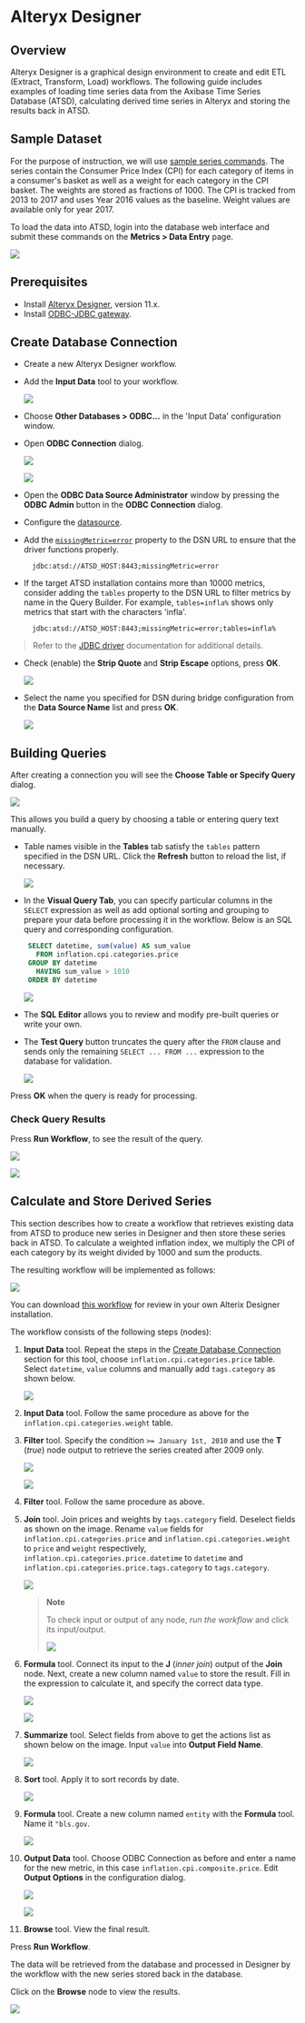 # Alteryx Designer


## Overview

Alteryx Designer is a graphical design environment to create and edit ETL
(Extract, Transform, Load) workflows. The following guide includes examples of
loading time series data from the Axibase Time Series Database (ATSD),
calculating derived time series in Alteryx and storing the results back in ATSD.

## Sample Dataset

For the purpose of instruction, we will use [sample series commands](resources/commands.txt).
The series contain the Consumer Price Index (CPI) for each category
of items in a consumer's basket as well as a weight for each category in the CPI
basket. The weights are stored as fractions of 1000. The CPI is tracked from 2013 to
2017 and uses Year 2016 values as the baseline. Weight values are available only for
year 2017.

To load the data into ATSD, login into the database web interface and submit
these commands on the **Metrics > Data Entry** page.

![](images/metrics_entry.png)

## Prerequisites

- Install [Alteryx Designer](https://www.alteryx.com/products/alteryx-designer), version 11.x.
- Install [ODBC-JDBC gateway](../odbc/README.md).

## Create Database Connection

- Create a new Alteryx Designer workflow.

- Add the **Input Data** tool to your workflow.

  ![](images/input_data.png)

- Choose **Other Databases > ODBC...** in the 'Input Data' configuration window.
- Open **ODBC Connection** dialog.

  ![](images/choose_odbc.png)

  ![](images/no_dsn.png)

- Open the **ODBC Data Source Administrator** window by pressing the **ODBC Admin** button in the **ODBC Connection** dialog.

- Configure the [datasource](../odbc/README.md#configure-odbc-data-source).

- Add the [`missingMetric=error`](https://github.com/axibase/atsd-jdbc#jdbc-connection-properties-supported-by-driver) property to the DSN URL to ensure that the driver functions properly.

  ```text
    jdbc:atsd://ATSD_HOST:8443;missingMetric=error
  ```

- If the target ATSD installation contains more than 10000 metrics, consider adding the `tables` property to the DSN URL to filter metrics by name in the Query Builder. For example, `tables=infla%` shows only metrics that start with the characters 'infla'. 

  ```text
    jdbc:atsd://ATSD_HOST:8443;missingMetric=error;tables=infla%
  ```

> Refer to the [JDBC driver](https://github.com/axibase/atsd-jdbc#jdbc-connection-properties-supported-by-driver) documentation for additional details.

- Check (enable) the **Strip Quote** and **Strip Escape** options, press **OK**.

  ![](images/odbc_quotes.png)

- Select the name you specified for DSN during bridge configuration from the **Data
  Source Name** list and press **OK**.

  ![](images/dsn_list.png)

## Building Queries

After creating a connection you will see the **Choose Table or Specify Query** dialog.

![](images/choose_table.png)

This allows you build a query by choosing a table or entering query
text manually.

- Table names visible in the **Tables** tab satisfy the `tables` pattern
  specified in the DSN URL. Click the **Refresh** button to reload the list, if
  necessary.

  ![](images/metrics_list.png)

- In the **Visual Query Tab**, you can specify particular columns in the `SELECT` expression as well as add optional
  sorting and grouping to prepare your
  data before processing it in the workflow. Below is an SQL query and corresponding
  configuration.

  ```sql
   SELECT datetime, sum(value) AS sum_value
     FROM inflation.cpi.categories.price
   GROUP BY datetime
     HAVING sum_value > 1010
   ORDER BY datetime
  ```

  ![](images/visual_builder.png)

- The **SQL Editor** allows you to review and modify pre-built queries or write
  your own.

- The **Test Query** button truncates the query after the `FROM` clause and sends only the remaining
  `SELECT ... FROM ...` expression to the database for validation.

  ![](images/sql_editor.png)

Press **OK** when the query is ready for processing.

### Check Query Results

Press **Run Workflow**, to see the result of the query.

![](images/run_workflow.png)

![](images/results.png)

## Calculate and Store Derived Series

This section describes how to create a workflow that retrieves existing
data from ATSD to produce new series in Designer and then store these series back in ATSD.
To calculate a weighted inflation index, we multiply the CPI of each category by
its weight divided by 1000 and sum the products.

The resulting workflow will be implemented as follows:

![](images/workflow.png)

You can download [this workflow](resources/atsd-workflow.yxmd) for review in your own Alterix Designer installation.

The workflow consists of the following steps (nodes):

1. **Input Data** tool.
   Repeat the steps in the [Create Database Connection](#create-database-connection) section for this tool, choose
   `inflation.cpi.categories.price` table. Select `datetime`,
   `value` columns and manually add `tags.category` as shown below.

   ![](images/select_columns.png)

2. **Input Data** tool. Follow the same procedure as above for the
   `inflation.cpi.categories.weight` table.

3. **Filter** tool. Specify the condition `>= January 1st, 2010`
   and use the **T** (_true_) node output to retrieve the series created after 2009 only.

   ![](images/filter_date.png)

   ![](images/true_output.png)

4. **Filter** tool. Follow the same procedure as above.

5. **Join** tool. Join prices and weights by `tags.category` field. Deselect
   fields as shown on the image. Rename `value` fields for
   `inflation.cpi.categories.price` and `inflation.cpi.categories.weight` to
   `price` and `weight` respectively, `inflation.cpi.categories.price.datetime` to `datetime` and `inflation.cpi.categories.price.tags.category` to `tags.category`.

   ![](images/inner.png)

   > **Note**
   >
   > To check input or output of any node, _run the workflow_ and click its
   > input/output.
   >
   > ![](images/join_output.png)

6. **Formula** tool. Connect its input to the **J** (_inner join_)
   output of the **Join** node. Next, create a new column named `value` to
   store the result. Fill in the expression to calculate it, and specify the
   correct data type.

   ![](images/add_column.png)

   ![](images/formula.png)

7. **Summarize** tool. Select fields from above to get the actions list as shown
   below on the image. Input `value` into  **Output Field Name**.

   ![](images/summarize.png)

8. **Sort** tool. Apply it to sort records by date.

   ![](images/sort.png)

9. **Formula** tool. Сreate a new column named `entity` with the **Formula** tool. Name it
   `"bls.gov`. 

   ![](images/entity.png)

10. **Output Data** tool. Choose ODBC Connection as before and enter a name for
    the new metric, in this case `inflation.cpi.composite.price`.
    Edit **Output Options** in the configuration dialog.

    ![](images/metric_name.png)

    ![](images/output.png)

11. **Browse** tool. View the final result.

Press **Run Workflow**.

The data will be retrieved from the database and processed in Designer by the workflow
with the new series stored back in the database.

Click on the **Browse** node to view the results.

   ![](images/calc_results.png)
